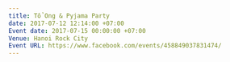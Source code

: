 ```yaml
---
title: Tổ Ong & Pyjama Party
date: 2017-07-12 12:14:00 +07:00
Event date: 2017-07-15 00:00:00 +07:00
Venue: Hanoi Rock City
Event URL: https://www.facebook.com/events/458849037831474/
---
```


